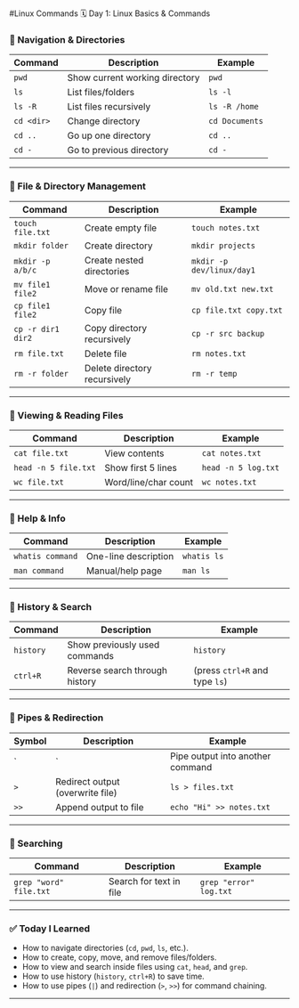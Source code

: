 #Linux Commands
🗓 Day 1: Linux Basics & Commands

### 🔹 Navigation & Directories
| Command | Description | Example |
|---------|-------------|---------|
| `pwd`   | Show current working directory | `pwd` |
| `ls`    | List files/folders | `ls -l` |
| `ls -R` | List files recursively | `ls -R /home` |
| `cd <dir>` | Change directory | `cd Documents` |
| `cd ..` | Go up one directory | `cd ..` |
| `cd -`  | Go to previous directory | `cd -` |

---

### 🔹 File & Directory Management
| Command | Description | Example |
|---------|-------------|---------|
| `touch file.txt` | Create empty file | `touch notes.txt` |
| `mkdir folder` | Create directory | `mkdir projects` |
| `mkdir -p a/b/c` | Create nested directories | `mkdir -p dev/linux/day1` |
| `mv file1 file2` | Move or rename file | `mv old.txt new.txt` |
| `cp file1 file2` | Copy file | `cp file.txt copy.txt` |
| `cp -r dir1 dir2` | Copy directory recursively | `cp -r src backup` |
| `rm file.txt` | Delete file | `rm notes.txt` |
| `rm -r folder` | Delete directory recursively | `rm -r temp` |

---

### 🔹 Viewing & Reading Files
| Command | Description | Example |
|---------|-------------|---------|
| `cat file.txt` | View contents | `cat notes.txt` |
| `head -n 5 file.txt` | Show first 5 lines | `head -n 5 log.txt` |
| `wc file.txt` | Word/line/char count | `wc notes.txt` |

---

### 🔹 Help & Info
| Command | Description | Example |
|---------|-------------|---------|
| `whatis command` | One-line description | `whatis ls` |
| `man command` | Manual/help page | `man ls` |

---

### 🔹 History & Search
| Command | Description | Example |
|---------|-------------|---------|
| `history` | Show previously used commands | `history` |
| `ctrl+R` | Reverse search through history | (press `ctrl+R` and type `ls`) |

---

### 🔹 Pipes & Redirection
| Symbol | Description | Example |
|--------|-------------|---------|
| `|` | Pipe output into another command | `ls | grep txt` |
| `>` | Redirect output (overwrite file) | `ls > files.txt` |
| `>>` | Append output to file | `echo "Hi" >> notes.txt` |

---

### 🔹 Searching
| Command | Description | Example |
|---------|-------------|---------|
| `grep "word" file.txt` | Search for text in file | `grep "error" log.txt` |

---

### ✅ Today I Learned
- How to navigate directories (`cd`, `pwd`, `ls`, etc.).  
- How to create, copy, move, and remove files/folders.  
- How to view and search inside files using `cat`, `head`, and `grep`.  
- How to use history (`history`, `ctrl+R`) to save time.  
- How to use pipes (`|`) and redirection (`>`, `>>`) for command chaining.  

---

